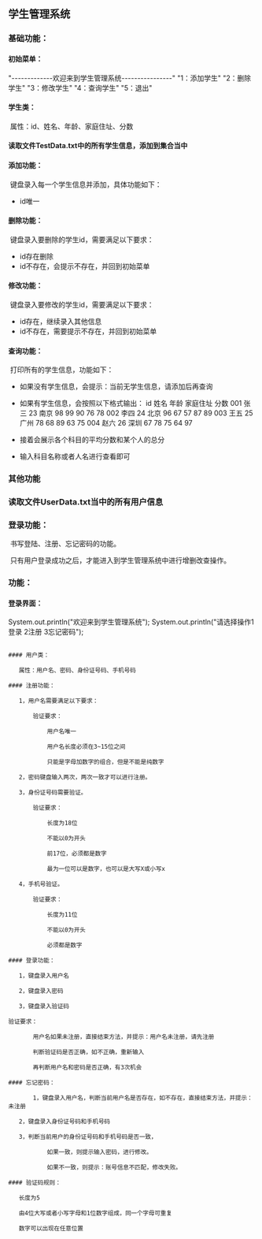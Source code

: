 ## 学生管理系统

### 基础功能：

#### 初始菜单：

"-------------欢迎来到学生管理系统----------------"
"1：添加学生"
"2：删除学生"
"3：修改学生"
"4：查询学生"
"5：退出"

#### 学生类：

​	属性：id、姓名、年龄、家庭住址、分数

#### 读取文件TestData.txt中的所有学生信息，添加到集合当中

#### 添加功能：

​	键盘录入每一个学生信息并添加，具体功能如下：

* id唯一

#### 删除功能：

​	键盘录入要删除的学生id，需要满足以下要求：

* id存在删除
* id不存在，会提示不存在，并回到初始菜单

#### 修改功能：

​	键盘录入要修改的学生id，需要满足以下要求：

* id存在，继续录入其他信息
* id不存在，需要提示不存在，并回到初始菜单

#### 查询功能：

​	打印所有的学生信息，功能如下：

* 如果没有学生信息，会提示：当前无学生信息，请添加后再查询
* 如果有学生信息，会按照以下格式输出：
id			姓名		年龄		家庭住址      分数
001	        张三		23		 南京      98 99 90 76 78
002	        李四		24		 北京      96 67 57 87 89
003	        王五		25		 广州      78 68 89 63 75
004	        赵六	 	26		 深圳      67 78 75 64 97

* 接着会展示各个科目的平均分数和某个人的总分
* 输入科目名称或者人名进行查看即可


### 其他功能

### 读取文件UserData.txt当中的所有用户信息

### 登录功能：

​	书写登陆、注册、忘记密码的功能。

​	只有用户登录成功之后，才能进入到学生管理系统中进行增删改查操作。

### 功能：

#### 登录界面：

System.out.println("欢迎来到学生管理系统");
System.out.println("请选择操作1登录 2注册 3忘记密码");

```

#### 用户类：

​	属性：用户名、密码、身份证号码、手机号码

#### 注册功能：

​	1，用户名需要满足以下要求：

​		验证要求：

​			用户名唯一

​			用户名长度必须在3~15位之间 

​			只能是字母加数字的组合，但是不能是纯数字

​	2，密码键盘输入两次，两次一致才可以进行注册。

​	3，身份证号码需要验证。

​		验证要求：

​			长度为18位

​			不能以0为开头

​			前17位，必须都是数字

​			最为一位可以是数字，也可以是大写X或小写x

​	4，手机号验证。

​		验证要求：

​			长度为11位

​			不能以0为开头

​			必须都是数字

#### 登录功能：

​	1，键盘录入用户名

​	2，键盘录入密码

​	3，键盘录入验证码

验证要求：

​		用户名如果未注册，直接结束方法，并提示：用户名未注册，请先注册

​		判断验证码是否正确，如不正确，重新输入

​		再判断用户名和密码是否正确，有3次机会

#### 忘记密码：

​       1，键盘录入用户名，判断当前用户名是否存在，如不存在，直接结束方法，并提示：未注册

​	2，键盘录入身份证号码和手机号码

​	3，判断当前用户的身份证号码和手机号码是否一致，

​			如果一致，则提示输入密码，进行修改。

​			如果不一致，则提示：账号信息不匹配，修改失败。

#### 验证码规则：

​	长度为5

​	由4位大写或者小写字母和1位数字组成，同一个字母可重复

​	数字可以出现在任意位置




